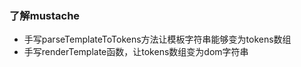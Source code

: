 ### 了解mustache
* 手写parseTemplateToTokens方法让模板字符串能够变为tokens数组
* 手写renderTemplate函数，让tokens数组变为dom字符串
